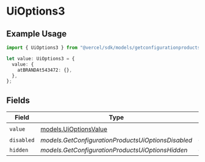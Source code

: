 # UiOptions3

## Example Usage

```typescript
import { UiOptions3 } from "@vercel/sdk/models/getconfigurationproductsop.js";

let value: UiOptions3 = {
  value: {
    atBRANDAt543472: {},
  },
};
```

## Fields

| Field                                                | Type                                                 | Required                                             | Description                                          |
| ---------------------------------------------------- | ---------------------------------------------------- | ---------------------------------------------------- | ---------------------------------------------------- |
| `value`                                              | [models.UiOptionsValue](../models/uioptionsvalue.md) | :heavy_check_mark:                                   | N/A                                                  |
| `disabled`                                           | *models.GetConfigurationProductsUiOptionsDisabled*   | :heavy_minus_sign:                                   | N/A                                                  |
| `hidden`                                             | *models.GetConfigurationProductsUiOptionsHidden*     | :heavy_minus_sign:                                   | N/A                                                  |